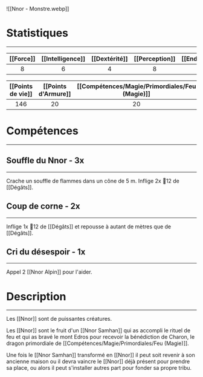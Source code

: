 ![[Nnor - Monstre.webp]]
# Statistiques
---

| [[Force]] | [[Intelligence]] | [[Dextérité]] | [[Perception]] | [[Endurance]] | [[Charisme]] | [[Initiative]] |
| :-------: | :--------------: | :-----------: | :------------: | :-----------: | :----------: | -------------- |
|     8     |        6         |       4       |       8        |      10       |      4       | 24             |

| [[Points de vie]] | [[Points d'Armure]] | [[Compétences/Magie/Primordiales/Feu (Magie)]] | [[Compétences/Magie/Primordiales/Eau (Magie)]] | [[Compétences/Magie/Primordiales/Terre (Magie)]] | [[Compétences/Magie/Primordiales/Vent (Magie)]] | [[Compétences/Magie/Primordiales/Foudre (Magie)]] |
| :---------------: | :-----------------: | :-------------: | :-------------: | :---------------: | :--------------: | :----------------: |
|        146        |         20          |       20        |       20        |        20         |        20        |         20         |
# Compétences
---
## Souffle du Nnor - 3x
---
Crache un souffle de flammes dans un cône de 5 m. Inflige 2x 🎲12 de [[Dégâts]].

## Coup de corne - 2x
---
Inflige 1x 🎲12 de [[Dégâts]] et repousse à autant de mètres que de [[Dégâts]].

## Cri du désespoir - 1x
---
Appel 2 [[Nnor Alpin]] pour l'aider.

# Description
---
Les [[Nnor]] sont de puissantes créatures.

Les [[Nnor]] sont le fruit d'un [[Nnor Samhan]] qui as accompli le rituel de feu et qui as bravé le mont Edros pour recevoir la bénédiction de Charon, le dragon primordiale de [[Compétences/Magie/Primordiales/Feu (Magie)]].

Une fois le [[Nnor Samhan]] transformé en [[Nnor]] il peut soit revenir à son ancienne maison ou il devra vaincre le [[Nnor]] déjà présent pour prendre sa place, ou alors il peut s'installer autres part pour fonder sa propre tribu.